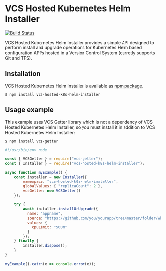 # VCS Hosted Kubernetes Helm Installer
[![Build Status](https://travis-ci.org/mnconsulting/vcs-hosted-k8s-helm-installer.svg?branch=master)](https://travis-ci.org/mnconsulting/vcs-hosted-k8s-helm-installer)

VCS Hosted Kubernetes Helm Installer provides a simple API designed to perform install and upgrade operations for Kubernetes Helm based configuration APPs hosted in a Version Control System (curretly supports Git and TFS).

## Installation

VCS Hosted Kubernetes Helm Installer is available as [npm package](https://www.npmjs.com/package/vcs-hosted-k8s-helm-installer).

```
$ npm install vcs-hosted-k8s-helm-installer
```

## Usage example

This example uses VCS Getter library which is not a dependency of VCS Hosted Kubernetes Helm Installer, so you must install it in addition to VCS Hosted Kubernetes Helm Installer:

```
$ npm install vcs-getter
```

```javascript
#!/usr/bin/env node

const { VCSGetter } = require("vcs-getter");
const { Installer } = require("vcs-hosted-k8s-helm-installer");

async function myExample() {
    const installer = new Installer({
        namespace: "vcs-hosted-k8s-helm-installer", 
        globalValues: { "replicaCount": 2 },
        vcsGetter: new VCSGetter()
    });

    try {
        await installer.installOrUpgrade({
          name: "appname",
          source: "https://github.com/you/yourapp/tree/master/folder/where/is/the/helm/chart",
          values: {
            cpuLimit: "500m"
          }
        });
    } finally {
        installer.dispose();
    }
}

myExample().catch(e => console.error(e));
```
